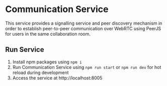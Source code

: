 # Communication Service

This service provides a signalling service and peer discovery mechanism in order to establish peer-to-peer communication over WebRTC using PeerJS for users in the same collaboration room.

## Run Service

1. Install npm packages using `npm i`
2. Run Communication Service using `npm run start` or `npm run dev` for hot reload during development
3. Access the service at http://localhost:8005
